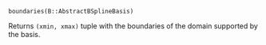 ```
boundaries(B::AbstractBSplineBasis)
```

Returns `(xmin, xmax)` tuple with the boundaries of the domain supported by the basis.

